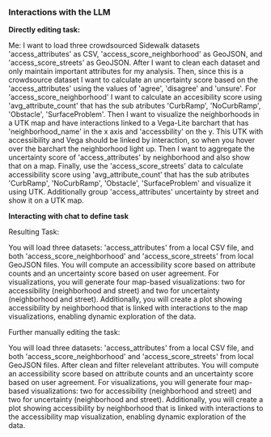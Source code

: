 
### Interactions with the LLM

**Directly editing task:**

Me: I want to load three crowdsourced Sidewalk datasets 'access_attributes' as CSV, 'access_score_neighborhood' as GeoJSON, and 'access_score_streets' as GeoJSON. After I want to clean each dataset and only maintain important attributes for my analysis. Then, since this is a crowdsource dataset I want to calculate an uncertainty score based on the 'access_attributes' using the values of 'agree', 'disagree' and 'unsure'. For 'access_score_neighborhood' I want to calculate an accesibility score using 'avg_attribute_count' that has the sub atributes 'CurbRamp', 'NoCurbRamp', 'Obstacle', 'SurfaceProblem'. Then I want to visualize the neighborhoods in a UTK map and have interactions linked to a Vega-Lite barchart that has 'neighborhood_name' in the x axis and 'accessbility' on the y. This UTK with accessibility and Vega should be linked by interaction, so when you hover over the barchart the neighborhood light up. Then I want to aggregate the uncertainty score of 'access_attributes' by neighborhood and also show that on a map. Finally, use the 'access_score_streets' data to calculate accessibility score using 'avg_attribute_count' that has the sub atributes 'CurbRamp', 'NoCurbRamp', 'Obstacle', 'SurfaceProblem' and visualize it using UTK. Additionally group 'access_attributes' uncertainty by street and show it on a UTK map.

**Interacting with chat to define task**

Resulting Task: 

You will load three datasets: 'access_attributes' from a local CSV file, and both 'access_score_neighborhood' and 'access_score_streets' from local GeoJSON files. You will compute an accessibility score based on attribute counts and an uncertainty score based on user agreement. For visualizations, you will generate four map-based visualizations: two for accessibility (neighborhood and street) and two for uncertainty (neighborhood and street). Additionally, you will create a plot showing accessibility by neighborhood that is linked with interactions to the map visualizations, enabling dynamic exploration of the data.

Further manually editing the task:

You will load three datasets: 'access_attributes' from a local CSV file, and both 'access_score_neighborhood' and 'access_score_streets' from local GeoJSON files. After clean and filter relevelant attributes. You will compute an accessibility score based on attribute counts and an uncertainty score based on user agreement. For visualizations, you will generate four map-based visualizations: two for accessibility (neighborhood and street) and two for uncertainty (neighborhood and street). Additionally, you will create a plot showing accessibility by neighborhood that is linked with interactions to the accessibility map visualization, enabling dynamic exploration of the data.